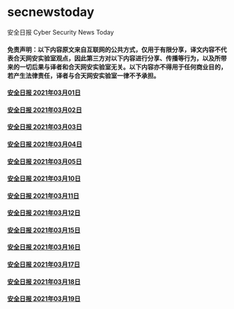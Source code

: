 # secnewstoday

安全日报 Cyber Security News Today

#### 免责声明：以下内容原文来自互联网的公共方式，仅用于有限分享，译文内容不代表合天网安实验室观点，因此第三方对以下内容进行分享、传播等行为，以及所带来的一切后果与译者和合天网安实验室无关。以下内容亦不得用于任何商业目的，若产生法律责任，译者与合天网安实验室一律不予承担。

#### [安全日报 2021年03月01日](https://github.com/hetianlab/secnewstoday/blob/master/Mar.2021/secnews-20210301.md)
#### [安全日报 2021年03月02日](https://github.com/hetianlab/secnewstoday/blob/master/Mar.2021/secnews-20210302.md)
#### [安全日报 2021年03月03日](https://github.com/hetianlab/secnewstoday/blob/master/Mar.2021/secnews-20210303.md)
#### [安全日报 2021年03月04日](https://github.com/hetianlab/secnewstoday/blob/master/Mar.2021/secnews-20210304.md)
#### [安全日报 2021年03月05日](https://github.com/hetianlab/secnewstoday/blob/master/Mar.2021/secnews-20210305.md)
#### [安全日报 2021年03月10日](https://github.com/hetianlab/secnewstoday/blob/master/Mar.2021/secnews-202103010.md)
#### [安全日报 2021年03月11日](https://github.com/hetianlab/secnewstoday/blob/master/Mar.2021/secnews-202103011.md)
#### [安全日报 2021年03月12日](https://github.com/hetianlab/secnewstoday/blob/master/Mar.2021/secnews-202103012.md)
#### [安全日报 2021年03月15日](https://github.com/hetianlab/secnewstoday/blob/master/Mar.2021/secnews-202103015.md)
#### [安全日报 2021年03月16日](https://github.com/hetianlab/secnewstoday/blob/master/Mar.2021/secnews-202103016.md)
#### [安全日报 2021年03月17日](https://github.com/hetianlab/secnewstoday/blob/master/Mar.2021/secnews-202103017.md)
#### [安全日报 2021年03月18日](https://github.com/hetianlab/secnewstoday/blob/master/Mar.2021/secnews-202103018.md)
#### [安全日报 2021年03月19日](https://github.com/hetianlab/secnewstoday/blob/master/Mar.2021/secnews-202103019.md)

